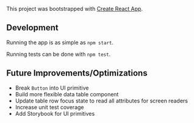 This project was bootstrapped with [Create React App](https://github.com/facebook/create-react-app).

## Development

Running the app is as simple as `npm start`.

Running tests can be done with `npm test`.

## Future Improvements/Optimizations

- Break `Button` into UI primitive
- Build more flexible data table component
- Update table row focus state to read all attributes for screen readers
- Increase unit test coverage
- Add Storybook for UI primitives
